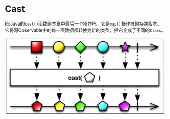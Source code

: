 # Cast

RxJava的`cast()`函数是本章中最后一个操作符。它是`map()`操作符的特殊版本。它将源Observable中的每一项数据都转换为新的类型，把它变成了不同的`Class`。

![](images/chapter5_15.png)

